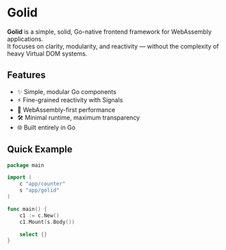 # Golid

**Golid** is a simple, solid, Go-native frontend framework for WebAssembly applications.  
It focuses on clarity, modularity, and reactivity — without the complexity of heavy Virtual DOM systems.

## Features

- ✨ Simple, modular Go components
- ⚡ Fine-grained reactivity with Signals
- 🚀 WebAssembly-first performance
- 🛠️ Minimal runtime, maximum transparency
- 🌐 Built entirely in Go

## Quick Example

```go
package main

import (
	c "app/counter"
	s "app/golid"
)

func main() {
	c1 := c.New()
	c1.Mount(s.Body())

	select {}
}
```


